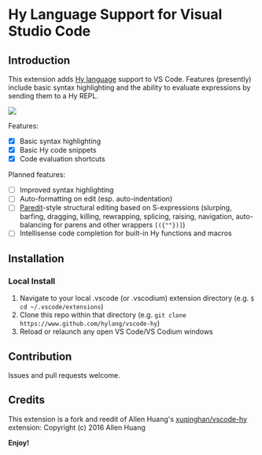 # Hy Language Support for Visual Studio Code


## Introduction

This extension adds [Hy language](https://www.github.com/hylang/hy) support to VS Code. Features (presently) include basic syntax highlighting and the ability to evaluate expressions by sending them to a Hy REPL.

![](https://raw.githubusercontent.com/hylang/vscode-hy/master/images/syntax_hy.PNG)

Features:
- [x] Basic syntax highlighting
- [x] Basic Hy code snippets
- [x] Code evaluation shortcuts

Planned features:
- [ ] Improved syntax highlighting
- [ ] Auto-formatting on edit (esp. auto-indentation)
- [ ] [Paredit](https://www.emacswiki.org/emacs/ParEdit)-style structural editing based on S-expressions (slurping, barfing, dragging, killing, rewrapping, splicing, raising, navigation, auto-balancing for parens and other wrappers `[({""})]`)
- [ ] Intellisense code completion for built-in Hy functions and macros

## Installation

### Local Install

1. Navigate to your local .vscode (or .vscodium) extension directory (e.g. `$ cd ~/.vscode/extensions`)
2. Clone this repo within that directory (e.g. `git clone https://www.github.com/hylang/vscode-hy`)
3. Reload or relaunch any open VS Code/VS Codium windows


## Contribution

Issues and pull requests welcome.

## Credits

This extension is a fork and reedit of Allen Huang's [xuqinghan/vscode-hy](https://github.com/xuqinghan/vscode-hy) extension: Copyright (c) 2016 Allen Huang

**Enjoy!**
